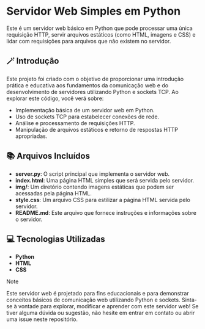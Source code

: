 # Servidor Web Simples em Python
Este é um servidor web básico em Python que pode processar uma única requisição HTTP, servir arquivos estáticos (como HTML, imagens e CSS) e lidar com requisições para arquivos que não existem no servidor.

## 🪄 Introdução
Este projeto foi criado com o objetivo de proporcionar uma introdução prática e educativa aos fundamentos da comunicação web e do desenvolvimento de servidores utilizando Python e sockets TCP. Ao explorar este código, você verá sobre:
- Implementação básica de um servidor web em Python.
- Uso de sockets TCP para estabelecer conexões de rede.
- Análise e processamento de requisições HTTP.
- Manipulação de arquivos estáticos e retorno de respostas HTTP apropriadas.

## 📚 Arquivos Incluídos
- **server.py**: O script principal que implementa o servidor web.
- **index.html**: Uma página HTML simples que será servida pelo servidor.
- **img/**:  Um diretório contendo imagens estáticas que podem ser acessadas pela página HTML.
- **style.css**: Um arquivo CSS para estilizar a página HTML servida pelo servidor.
- **README.md**: Este arquivo que fornece instruções e informações sobre o servidor.

## 💻 Tecnologias Utilizadas
- **Python**
- **HTML**
- **CSS**

> [!NOTE]
> Este servidor web é projetado para fins educacionais e para demonstrar conceitos básicos de comunicação web utilizando Python e sockets.
> Sinta-se à vontade para explorar, modificar e aprender com este servidor web! Se tiver alguma dúvida ou sugestão, não hesite em entrar em contato ou abrir uma issue neste repositório.